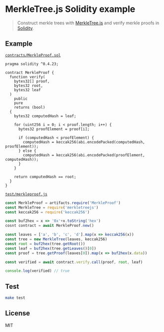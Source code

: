 # MerkleTree.js Solidity example

> Construct merkle trees with [MerkleTree.js](https://github.com/miguelmota/merkletreejs) and verify merkle proofs in [Solidity](https://github.com/ethereum/solidity).

## Example

[`contracts/MerkleProof.sol`](./contracts/MerkleProof.sol)

```solidity
pragma solidity ^0.4.23;

contract MerkleProof {
  function verify(
    bytes32[] proof,
    bytes32 root,
    bytes32 leaf
  )
    public
    pure
    returns (bool)
  {
    bytes32 computedHash = leaf;

    for (uint256 i = 0; i < proof.length; i++) {
      bytes32 proofElement = proof[i];

      if (computedHash < proofElement) {
        computedHash = keccak256(abi.encodePacked(computedHash, proofElement));
      } else {
        computedHash = keccak256(abi.encodePacked(proofElement, computedHash));
      }
    }

    return computedHash == root;
  }
}
```

[`test/merkleproof.js`](./test/merkleproof.js)

```js
const MerkleProof = artifacts.require('MerkleProof')
const MerkleTree = require('merkletreejs')
const keccak256 = require('keccak256')

const buf2hex = x => '0x'+x.toString('hex')
cosnt contract = await MerkleProof.new()

const leaves = ['a', 'b', 'c', 'd'].map(x => keccak256(x))
const tree = new MerkleTree(leaves, keccak256)
const root = buf2hex(tree.getRoot())
const leaf = buf2hex(tree.getLeaves()[0])
const proof = tree.getProof(leaves[0]).map(x => buf2hex(x.data))

const verified = await contract.verify.call(proof, root, leaf)

console.log(verified) // true
```

## Test

```bash
make test
```

## License

MIT
